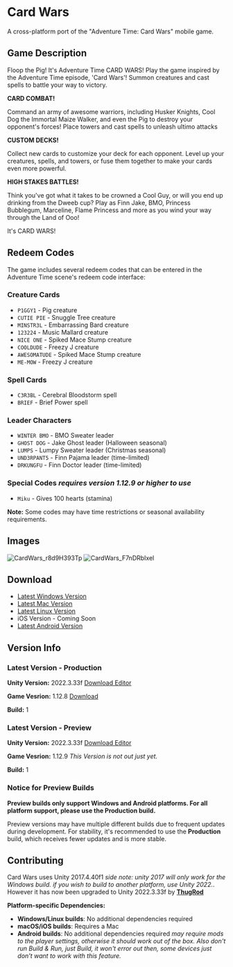 # Card Wars
A cross-platform port of the "Adventure Time: Card Wars" mobile game.

## Game Description

Floop the Pig! It's Adventure Time CARD WARS! Play the game inspired by the Adventure Time episode, 'Card Wars'! Summon creatures and cast spells to battle your way to victory.

**CARD COMBAT!**

Command an army of awesome warriors, including Husker Knights, Cool Dog the Immortal Maize Walker, and even the Pig to destroy your opponent's forces! Place towers and cast spells to unleash ultimo attacks

**CUSTOM DECKS!**

Collect new cards to customize your deck for each opponent. Level up your creatures, spells, and towers, or fuse them together to make your cards even more powerful.

**HIGH STAKES BATTLES!**

Think you've got what it takes to be crowned a Cool Guy, or will you end up drinking from the Dweeb cup? Play as Finn Jake, BMO, Princess Bubblegum, Marceline, Flame Princess and more as you wind your way through the Land of Ooo!

It's CARD WARS! 

## Redeem Codes

The game includes several redeem codes that can be entered in the Adventure Time scene's redeem code interface:

### Creature Cards
- `P1GGY1` - Pig creature
- `CUTIE PIE` - Snuggle Tree creature  
- `MINSTR3L` - Embarrassing Bard creature
- `123224` - Music Mallard creature
- `NICE ONE` - Spiked Mace Stump creature
- `COOLDUDE` - Freezy J creature
- `AWESOMATUDE` - Spiked Mace Stump creature
- `ME-MOW` - Freezy J creature

### Spell Cards
- `C3R3BL` - Cerebral Bloodstorm spell
- `BRIEF` - Brief Power spell

### Leader Characters
- `WINTER BMO` - BMO Sweater leader
- `GHOST DOG` - Jake Ghost leader (Halloween seasonal)
- `LUMPS` - Lumpy Sweater leader (Christmas seasonal)
- `UND3RPANT5` - Finn Pajama leader (time-limited)
- `DRKUNGFU` - Finn Doctor leader (time-limited)

### Special Codes *requires version 1.12.9 or higher to use*
- `Miku` - Gives 100 hearts (stamina)

**Note:** Some codes may have time restrictions or seasonal availability requirements.

## Images
![CardWars_r8d9H393Tp](https://i.imgur.com/cXUolY0.jpg)
![CardWars_F7nDRbIxel](https://i.imgur.com/N3BH326.jpg)

## Download

* [Latest Windows Version](https://github.com/RebeccaSkittles/ATCW/releases/latest)
* [Latest Mac Version](https://github.com/RebeccaSkittles/ATCW/releases/latest)
* [Latest Linux Version](https://github.com/RebeccaSkittles/ATCW/releases/latest)
* iOS Version - Coming Soon
* [Latest Android Version](https://github.com/RebeccaSkittles/ATCW/releases/latest)

## Version Info

### Latest Version - Production

**Unity Version:** 2022.3.33f [Download Editor](https://unity.com/releases/editor/archive)

**Game Vesrion:** 1.12.8 [Download](https://github.com/RebeccaSkittles/ATCW/releases/1.12.8)

**Build:** 1

### Latest Version - Preview

**Unity Version:** 2022.3.33f [Download Editor](https://unity.com/releases/editor/archive)

**Game Vesrion:** 1.12.9 *This Version is not out just yet.*

**Build:** 1

### Notice for Preview Builds

**Preview builds only support Windows and Android platforms. For all platform support, please use the Production build.**

Preview versions may have multiple different builds due to frequent updates during development. For stability, it's recommended to use the **Production** build, which receives fewer updates and is more stable.


## Contributing

Card Wars uses Unity 2017.4.40f1 *side note: unity 2017 will only work for the Windows build. if you wish to build to another platform, use Unity 2022.*. However it has now been upgraded to Unity 2022.3.33f by [**ThugRod**](https://github.com/ThugRod/CardWarsOriginal)

**Platform-specific Dependencies:**

- **Windows/Linux builds**: No additional dependencies required
- **macOS/iOS builds**: Requires a Mac
- **Android builds**: No additional dependencies required *may require mods to the player settings, otherwise it should work out of the box. Also don't run Build & Run, just Build, it won't error out then, some devices just don't want to work with this feature.*
